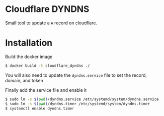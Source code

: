 # Cloudflare DYNDNS

Small tool to update a `A` record on cloudflare.


# Installation

Build the docker image
```sh
$ docker build -t cloudflare_dyndns ./
```

You will also need to update the `dyndns.service` file to set the record, domain, and token

Finally add the service file and enable it
```sh
$ sudo ln -s $(pwd)/dyndns.service /etc/systemd/system/dyndns.service
$ sudo ln -s $(pwd)/dyndns.timer /etc/systemd/system/dyndns.timer
$ systemctl enable dyndns.timer
```
